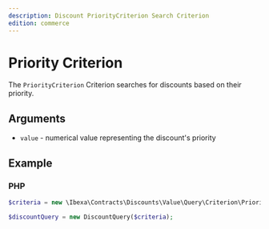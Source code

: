 ```yaml
---
description: Discount PriorityCriterion Search Criterion
edition: commerce
---
```


# Priority Criterion

The `PriorityCriterion` Criterion searches for discounts based on their priority.

## Arguments

- `value` - numerical value representing the discount's priority

## Example

### PHP

``` php
$criteria = new \Ibexa\Contracts\Discounts\Value\Query\Criterion\PriorityCriterion(5);

$discountQuery = new DiscountQuery($criteria);
```
